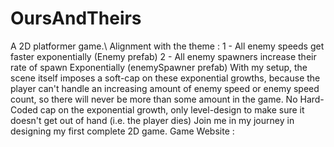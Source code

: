 # OursAndTheirs
A 2D platformer game.\\
Alignment with the theme : 
1 - All enemy speeds get faster exponentially (Enemy prefab)
2 - All enemy spawners increase their rate of spawn Exponentially (enemySpawner prefab)
With my setup, the scene itself imposes a soft-cap on these exponential growths, because the player can't handle 
an increasing amount of enemy speed or enemy speed count, so there will never be more than some amount in the game.
No Hard-Coded cap on the exponential growth, only level-design to make sure it doesn't get out of hand (i.e. the player dies)
Join me in my journey in designing my first complete 2D game.
Game Website : 
